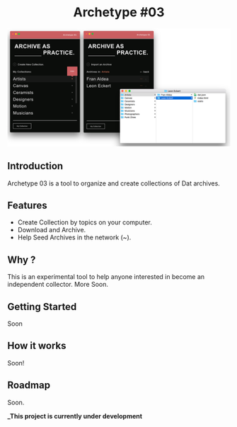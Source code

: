 <h1 align="center">Archetype #03</h1>

<p align="center">
  <img src="./imgs/archive.png" alt="Archetype Archive" >
</p>


## Introduction

Archetype 03 is a tool to organize and create collections of Dat archives.

## Features

- Create Collection by topics on your computer.
- Download and Archive.
- Help Seed Archives in the network (~).


## Why ?

This is an experimental tool to help anyone interested in become an independent collector. More Soon. 

## Getting Started

Soon


## How it works

Soon!

## Roadmap

Soon.



**_This project is currently under development**
